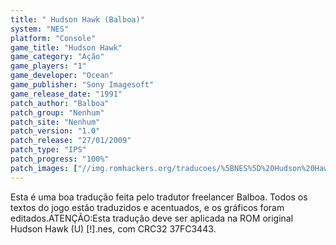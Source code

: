 ```yaml
---
title: " Hudson Hawk (Balboa)"
system: "NES"
platform: "Console"
game_title: "Hudson Hawk"
game_category: "Ação"
game_players: "1"
game_developer: "Ocean"
game_publisher: "Sony Imagesoft"
game_release_date: "1991"
patch_author: "Balboa"
patch_group: "Nenhum"
patch_site: "Nenhum"
patch_version: "1.0"
patch_release: "27/01/2009"
patch_type: "IPS"
patch_progress: "100%"
patch_images: ["//img.romhackers.org/traducoes/%5BNES%5D%20Hudson%20Hawk%20-%20Balboa%20-%201.png","//img.romhackers.org/traducoes/%5BNES%5D%20Hudson%20Hawk%20-%20Balboa%20-%202.png","//img.romhackers.org/traducoes/%5BNES%5D%20Hudson%20Hawk%20-%20Balboa%20-%203.png"]
---
```

Esta é uma boa tradução feita pelo tradutor freelancer Balboa. Todos os textos do jogo estão traduzidos e acentuados, e os gráficos foram editados.ATENÇÃO:Esta tradução deve ser aplicada na ROM original Hudson Hawk (U) [!].nes, com CRC32 37FC3443.
